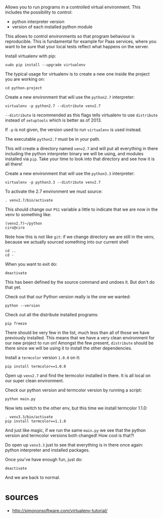 Allows you to run programs in a controlled virtual environment.
This includes the possibility to control:

- python interpreter version
- version of each installed python module

This allows to control environments so that program behaviour is reproducible.
This is fundamental for example for Paas services, where you want to be sure
that your local tests reflect what happens on the server.

Install virtualenv with pip:

    sudo pip install --upgrade virtualenv

The typical usage for virtualenv is to create a new one inside the project you are working on:

    cd python-project

Create a new environment that will use the `python2.7` interpreter:

    virtualenv -p python2.7 --distribute venv2.7

`--distribute` is recommended as this flags tells virtualenv to use
`distribute` instead of `setuptools` which is better as of 2013.

If `-p` is not given, the version used to run `virtualenv` is used instead.

The executable `python2.7` must be in your path.

This will create a directory named `venv2.7` and will put all everything
in there including the python interpreter binary we will be using,
and modules installed via `pip`. Take your time to look into that directory
and see how it is all there!

Create a new environment that will use the `python3.3` interpreter:

    virtualenv -p python3.3 --distribute venv2.7

To activate the 2.7 environment we must source:

    . venv2.7/bin/activate

This should change our `PS1` variable a little to indicate that we are now in the venv
to something like:

    (venv2.7)~/python
    ciro@ciro

Note how this is not like `git`: if we change directory we are still in the venv,
because we actually sourced something into our current shell

    cd ..
    cd -

When you want to exit do:

    deactivate

This has been defined by the source command and undoes it.
But don't do that yet.

Check out that our Python version really is the one we wanted:

    python --version

Check out all the distribute installed programs:

    pip freeze

There should be very few in the list, much less than all of those we have previously installed.
This means that we have a very clean environment for our new project to run on!
Amongst the few present, `distribute` should be there since we will be using it to install the other
dependencies.

Install a `termcolor` version `1.0.0` on it:

    pip install termcolor==1.0.0

Open up `venv2.7` and find the termcolor installed in there.
It is all local on our super clean environment.

Check our python version and termcolor version by running a script:

    python main.py

Now lets switch to the other env, but this time we install termcolor 1.1.0:

    . venv3.3/bin/activate
    pip install termcolor==1.1.0

And just like magic, if we run the same `main.py` we see that the python version
and termcolor versions both changed! How cool is that?!

Do open up `venv3.3` just to see that everything is in there once again:
python interpreter and installed packages.

Once you've have enough fun, just do:

    deactivate

And we are back to normal.

# sources

- <http://simononsoftware.com/virtualenv-tutorial/>
